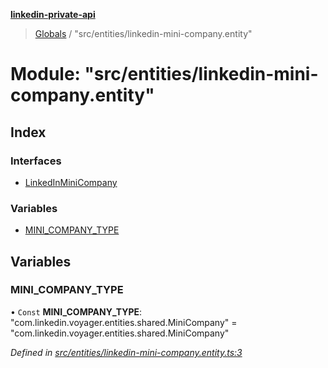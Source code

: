 **[linkedin-private-api](../README.md)**

> [Globals](../globals.md) / "src/entities/linkedin-mini-company.entity"

# Module: "src/entities/linkedin-mini-company.entity"

## Index

### Interfaces

- [LinkedInMiniCompany](../interfaces/_src_entities_linkedin_mini_company_entity_.linkedinminicompany.md)

### Variables

- [MINI_COMPANY_TYPE](_src_entities_linkedin_mini_company_entity_.md#mini_company_type)

## Variables

### MINI_COMPANY_TYPE

• `Const` **MINI_COMPANY_TYPE**: \"com.linkedin.voyager.entities.shared.MiniCompany\" = "com.linkedin.voyager.entities.shared.MiniCompany"

_Defined in [src/entities/linkedin-mini-company.entity.ts:3](https://github.com/eilonmore/linkedin-private-api/blob/84c9c15/src/entities/linkedin-mini-company.entity.ts#L3)_

